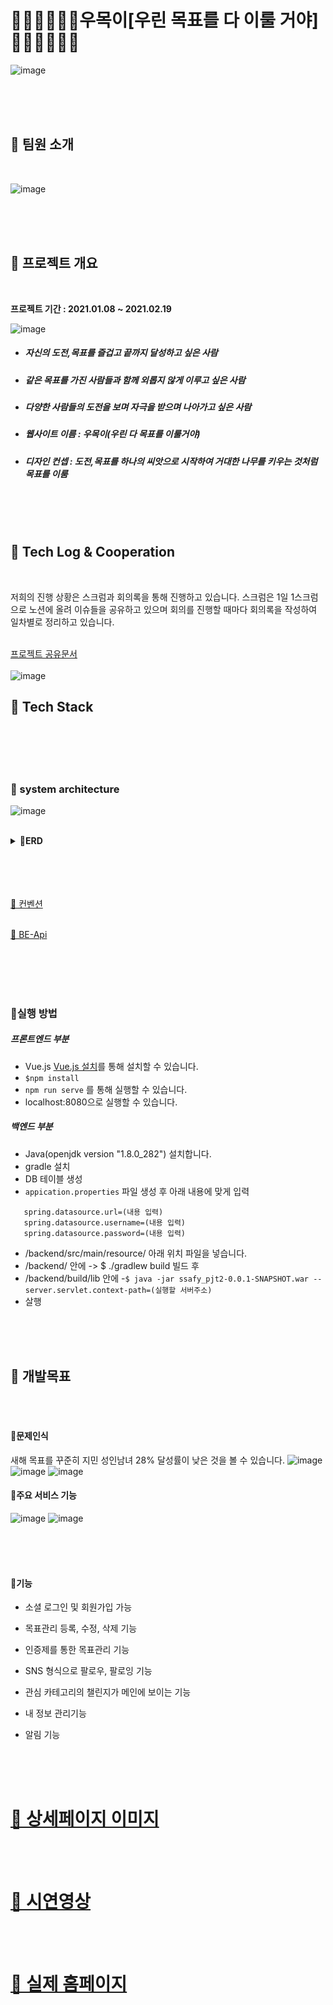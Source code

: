 # 🌳🌳🌳🌳🌳🌳우목이[우린 목표를 다 이룰 거야]🌳🌳🌳🌳🌳🌳

![image](https://user-images.githubusercontent.com/62883948/116650146-980e8900-a9bb-11eb-997d-f29974bbef9d.png)
 
<br><br><br>
## 🌳 팀원 소개
<br>

![image](https://user-images.githubusercontent.com/62883948/116650750-cd67a680-a9bc-11eb-9b5a-5eb166810d0c.png)
  
<br><br><br>
## 🌳  프로젝트 개요
<br>

<b>프로젝트 기간 : 2021.01.08 ~ 2021.02.19</b>

![image](https://user-images.githubusercontent.com/62883948/116650226-c68c6400-a9bb-11eb-8204-3349e26f682e.png)

- ##### 자신의 도전,목표를 즐겁고 끝까지 달성하고 싶은 사람
- ##### 같은 목표를  가진 사람들과 함께 외롭지 않게 이루고 싶은 사람
- ##### 다양한 사람들의 도전을 보며 자극을 받으며 나아가고 싶은 사람
- ##### 웹사이트 이름 : 우목이(우린 다 목표를 이룰거야)
- ##### 디자인 컨셉 : 도전,목표를 하나의 씨앗으로  시작하여 거대한 나무를 키우는 것처럼 목표를 이룸 </b>


<br><br><br>
## 🌳  Tech Log  &  Cooperation
<br>

 저희의 진행 상황은 스크럼과 회의록을 통해 진행하고 있습니다. 
 스크럼은  1일 1스크럼으로  노션에 올려 이슈들을 공유하고 있으며 
 회의를 진행할 때마다 회의록을 작성하여 일차별로 정리하고 있습니다.

<br>[프로젝트 공유문서](https://www.notion.so/A303-1d48727b951b41a18886118e55d04fb8)
<br><br>
![image](https://user-images.githubusercontent.com/62883948/116650234-cab88180-a9bb-11eb-802b-cfe5098c4ecc.png)



## 🌳 Tech Stack
<br><br></br></br>

### 🌱 system architecture

![image](https://user-images.githubusercontent.com/62883948/116650239-cdb37200-a9bb-11eb-9139-a66b5fe694b8.png)
<br><br>
<details>
### <summary><b>🌱ERD</b></summary>

![image](https://user-images.githubusercontent.com/62883948/116650252-d1df8f80-a9bb-11eb-8749-f7e335a19012.png)
</details>
<br><br> </br></br>

 [🌱 컨벤션](https://www.notion.so/332cddb89bff4354b3aee8bc1d2746a8)
<br><br>

 [🌱 BE-Api](https://www.notion.so/a4d59235ba6f4795b0c7677414e0d766)
 
<br><br></br></br>

### 🌱실행 방법 


##### 프론트엔드 부분

- Vue.js [Vue.js 설치](https://kr.vuejs.org/v2/guide/index.html)를 통해 설치할 수 있습니다. 
-  ``` $npm install ```
- ```npm run serve``` 를 통해 실행할 수 있습니다. 
- localhost:8080으로 실행할 수 있습니다.

##### 백엔드 부분 

- Java(openjdk version "1.8.0_282") 설치합니다.
- gradle 설치
- DB 테이블 생성
- ```appication.properties``` 파일 생성  후
아래 내용에 맞게 입력
```spring.datasource.driverClassName=com.mysql.cj.jdbc.Driver
   spring.datasource.url=(내용 입력)
   spring.datasource.username=(내용 입력)
   spring.datasource.password=(내용 입력)
```
- /backend/src/main/resource/ 아래 위치 파일을 넣습니다. 
- /backend/ 안에   ->   $ ./gradlew build 빌드 후
- /backend/build/lib 안에 
-```$ java -jar ssafy_pjt2-0.0.1-SNAPSHOT.war --server.servlet.context-path=(실행할 서버주소)```
- 살행

<br><br><br>



## 🌳 개발목표
<br><br>

#### 🌱문제인식  

새해 목표를 꾸준히 지민 성인남녀 28% 달성률이 낮은 것을 볼 수 있습니다. 
![image](https://user-images.githubusercontent.com/62883948/116650539-4c101400-a9bc-11eb-8818-492b89f658d7.png)
![image](https://user-images.githubusercontent.com/62883948/116650256-d3a95300-a9bb-11eb-9705-f0114bb7505d.png)
![image](https://user-images.githubusercontent.com/62883948/116650400-f9365c80-a9bb-11eb-8de4-a32adb343264.png)


#### 🌱주요 서비스 기능
![image](https://user-images.githubusercontent.com/62883948/116650404-fc314d00-a9bb-11eb-8d04-f344f0ca568f.png)
![image](https://user-images.githubusercontent.com/62883948/116650411-fdfb1080-a9bb-11eb-8aa6-e03dd03e279a.png)

<br><br><br>
#### 🌱기능

- 소셜 로그인 및 회원가입 가능

- 목표관리 등록, 수정, 삭제 기능

- 인증제를 통한 목표관리 기능

- SNS 형식으로 팔로우, 팔로잉 기능

- 관심 카테고리의 챌린지가 메인에 보이는 기능

- 내 정보 관리기능

- 알림 기능 

<br><br><br>
# [ 🌳 상세페이지 이미지 ](https://www.notion.so/7156847a4022484da2f3002e27f20941)
<br><br>
# [ 🌳 시연영상 ](https://www.notion.so/No-04c62b36acc64a9c9cbcb02ec6668851)
<br><br>
# [ 🌳 실제 홈페이지 ](http://i4a303.p.ssafy.io/)


